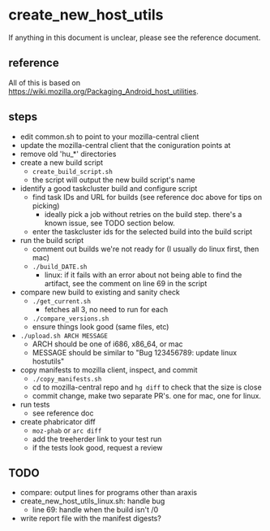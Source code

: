 # create_new_host_utils

If anything in this document is unclear, please see the reference document.

## reference

All of this is based on https://wiki.mozilla.org/Packaging_Android_host_utilities.

## steps

- edit common.sh to point to your mozilla-central client
- update the mozilla-central client that the coniguration points at
- remove old 'hu_*' directories
- create a new build script
  - `create_build_script.sh`
  - the script will output the new build script's name
- identify a good taskcluster build and configure script
  - find task IDs and URL for builds (see reference doc above for tips on picking)
    - ideally pick a job without retries on the build step. there's a known issue, see TODO section below.
  - enter the taskcluster ids for the selected build into the build script
- run the build script
  - comment out builds we're not ready for (I usually do linux first, then mac)
  - `./build_DATE.sh`
    - linux: if it fails with an error about not being able to find the artifact, see the comment on line 69 in the script
- compare new build to existing and sanity check
  - `./get_current.sh`
    - fetches all 3, no need to run for each
  - `./compare_versions.sh`
  - ensure things look good (same files, etc)
- `./upload.sh ARCH MESSAGE`
  - ARCH should be one of i686, x86_64, or mac
  - MESSAGE should be similar to "Bug 123456789: update linux hostutils"
- copy manifests to mozilla client, inspect, and commit
  - `./copy_manifests.sh`
  - cd to mozilla-central repo and `hg diff` to check that the size is close
  - commit change, make two separate PR's. one for mac, one for linux.
- run tests
  - see reference doc
- create phabricator diff
  - `moz-phab` or `arc diff`
  - add the treeherder link to your test run
  - if the tests look good, request a review

## TODO

- compare: output lines for programs other than araxis
- create_new_host_utils_linux.sh: handle bug
  - line 69: handle when the build isn't /0
- write report file with the manifest digests?
